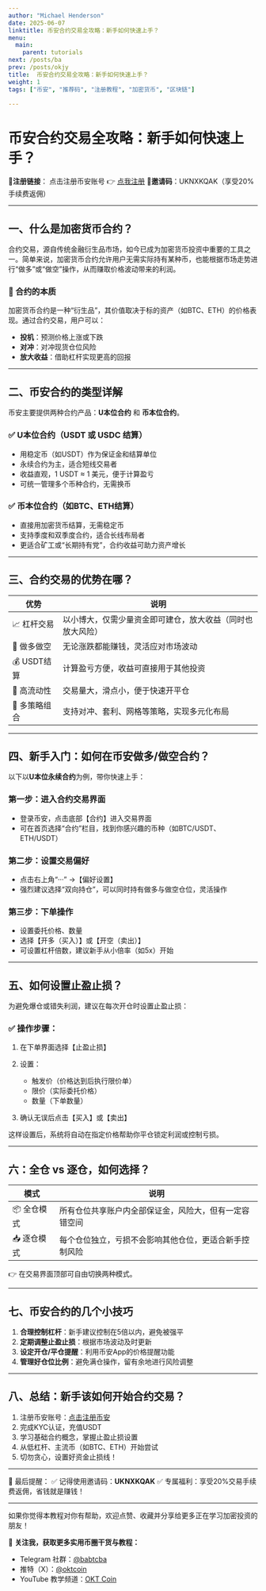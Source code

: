 ```yaml
---
author: "Michael Henderson"
date: 2025-06-07
linktitle: 币安合约交易全攻略：新手如何快速上手？
menu:
  main:
    parent: tutorials
next: /posts/ba
prev: /posts/okjy
title:  币安合约交易全攻略：新手如何快速上手？
weight: 1
tags: ["币安", "推荐码", "注册教程", "加密货币", "区块链"]

---
```



# 币安合约交易全攻略：新手如何快速上手？

📌**注册链接**：
点击注册币安账号 👉 [点我注册](https://www.binance.com/join?ref=UKNXKQAK)
📌**邀请码**：UKNXKQAK（享受20%手续费返佣）

---

## 一、什么是加密货币合约？

合约交易，源自传统金融衍生品市场，如今已成为加密货币投资中重要的工具之一。简单来说，加密货币合约允许用户无需实际持有某种币，也能根据市场走势进行“做多”或“做空”操作，从而赚取价格波动带来的利润。

### 🔹 合约的本质

加密货币合约是一种“衍生品”，其价值取决于标的资产（如BTC、ETH）的价格表现。通过合约交易，用户可以：

* **投机**：预测价格上涨或下跌
* **对冲**：对冲现货仓位风险
* **放大收益**：借助杠杆实现更高的回报

---

## 二、币安合约的类型详解

币安主要提供两种合约产品：**U本位合约** 和 **币本位合约**。

### ✅ U本位合约（USDT 或 USDC 结算）

* 用稳定币（如USDT）作为保证金和结算单位
* 永续合约为主，适合短线交易者
* 收益直观，1 USDT ≈ 1 美元，便于计算盈亏
* 可统一管理多个币种合约，无需换币

### ✅ 币本位合约（如BTC、ETH结算）

* 直接用加密货币结算，无需稳定币
* 支持季度和双季度合约，适合长线布局者
* 更适合矿工或“长期持有党”，合约收益可助力资产增长

---

## 三、合约交易的优势在哪？

| 优势        | 说明                            |
| --------- | ----------------------------- |
| 📈 杠杆交易   | 以小博大，仅需少量资金即可建仓，放大收益（同时也放大风险） |
| 🔁 做多做空   | 无论涨跌都能赚钱，灵活应对市场波动             |
| 💰 USDT结算 | 计算盈亏方便，收益可直接用于其他投资            |
| 🔄 高流动性   | 交易量大，滑点小，便于快速开平仓              |
| 🧠 多策略组合  | 支持对冲、套利、网格等策略，实现多元化布局         |

---

## 四、新手入门：如何在币安做多/做空合约？

以下以**U本位永续合约**为例，带你快速上手：

### 第一步：进入合约交易界面

* 登录币安，点击底部【合约】进入交易界面
* 可在首页选择“合约”栏目，找到你感兴趣的币种（如BTC/USDT、ETH/USDT）

### 第二步：设置交易偏好

* 点击右上角“···” →【偏好设置】
* 强烈建议选择“双向持仓”，可以同时持有做多与做空仓位，灵活操作

### 第三步：下单操作

* 设置委托价格、数量
* 选择【开多（买入）】或【开空（卖出）】
* 可设置杠杆倍数，建议新手从小倍率（如5x）开始

---

## 五、如何设置止盈止损？

为避免爆仓或错失利润，建议在每次开仓时设置止盈止损：

### ✅ 操作步骤：

1. 在下单界面选择【止盈止损】
2. 设置：

   * 触发价（价格达到后执行限价单）
   * 限价（实际委托价格）
   * 数量（下单数量）
3. 确认无误后点击【买入】或【卖出】

这样设置后，系统将自动在指定价格帮助你平仓锁定利润或控制亏损。

---

## 六：全仓 vs 逐仓，如何选择？

| 模式      | 说明                          |
| ------- | --------------------------- |
| 📦 全仓模式 | 所有仓位共享账户内全部保证金，风险大，但有一定容错空间 |
| 📥 逐仓模式 | 每个仓位独立，亏损不会影响其他仓位，更适合新手控制风险 |

👉 在交易界面顶部可自由切换两种模式。

---

## 七、币安合约的几个小技巧

1. **合理控制杠杆**：新手建议控制在5倍以内，避免被强平
2. **定期调整止盈止损**：根据市场波动及时更新
3. **设定开仓/平仓提醒**：利用币安App的价格提醒功能
4. **管理好仓位比例**：避免满仓操作，留有余地进行风险调整

---

## 八、总结：新手该如何开始合约交易？

1. 注册币安账号：[点击注册币安](https://www.binance.com/join?ref=UKNXKQAK)
2. 完成KYC认证，充值USDT
3. 学习基础合约概念，掌握止盈止损设置
4. 从低杠杆、主流币（如BTC、ETH）开始尝试
5. 切勿贪心，设置好资金止损线！

---

📌 最后提醒：
✅ 记得使用邀请码：**UKNXKQAK**
✅ 专属福利：享受20%交易手续费返佣，省钱就是赚钱！

---

如果你觉得本教程对你有帮助，欢迎点赞、收藏并分享给更多正在学习加密投资的朋友！


📣 **关注我，获取更多实用币圈干货与教程：**

* Telegram 社群：[@babtcba](https://t.me/babtcba)
* 推特（X）：[@oktcoin](https://x.com/oktcoin)
* YouTube 教学频道：[OKT Coin](https://www.youtube.com/channel/UCeDnaDrvUMcvkBPcCsmXD7w)
